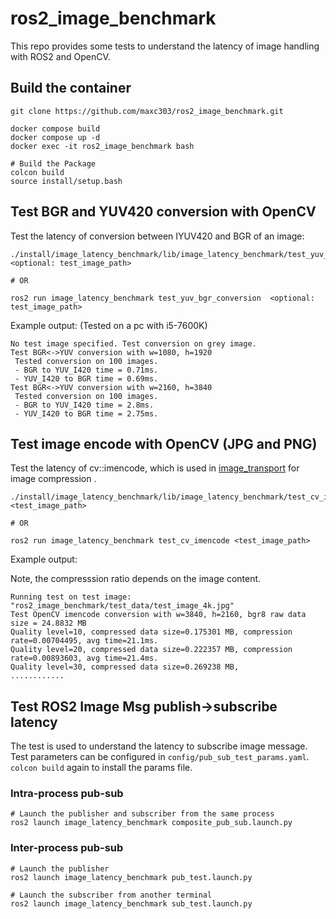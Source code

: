 # ros2_image_benchmark

This repo provides some tests to understand the latency of image handling with ROS2 and OpenCV.


## Build the container
```
git clone https://github.com/maxc303/ros2_image_benchmark.git

docker compose build
docker compose up -d
docker exec -it ros2_image_benchmark bash

# Build the Package
colcon build
source install/setup.bash
```

## Test BGR and YUV420 conversion with OpenCV
Test the latency of conversion between IYUV420 and BGR of an image:

```
./install/image_latency_benchmark/lib/image_latency_benchmark/test_yuv_bgr_conversion <optional: test_image_path>

# OR

ros2 run image_latency_benchmark test_yuv_bgr_conversion  <optional: test_image_path>
```

Example output:
(Tested on a pc with i5-7600K)
```
No test image specified. Test conversion on grey image.
Test BGR<->YUV conversion with w=1080, h=1920
 Tested conversion on 100 images.
 - BGR to YUV_I420 time = 0.71ms.
 - YUV_I420 to BGR time = 0.69ms.
Test BGR<->YUV conversion with w=2160, h=3840
 Tested conversion on 100 images.
 - BGR to YUV_I420 time = 2.8ms.
 - YUV_I420 to BGR time = 2.75ms.
```

## Test image encode with OpenCV (JPG and PNG)
Test the latency of cv::imencode, which is used in [image_transport](https://github.com/ros-perception/image_transport_plugins/blob/humble/compressed_image_transport/src/compressed_publisher.cpp) for image compression .
```
./install/image_latency_benchmark/lib/image_latency_benchmark/test_cv_imencode <test_image_path>

# OR

ros2 run image_latency_benchmark test_cv_imencode <test_image_path>
```
Example output:

Note, the compresssion ratio depends on the image content.
```
Running test on test image: "ros2_image_benchmark/test_data/test_image_4k.jpg"
Test OpenCV imencode conversion with w=3840, h=2160, bgr8 raw data size = 24.8832 MB
Quality level=10, compressed data size=0.175301 MB, compression rate=0.00704495, avg time=21.1ms.
Quality level=20, compressed data size=0.222357 MB, compression rate=0.00893603, avg time=21.4ms.
Quality level=30, compressed data size=0.269238 MB,
............
```

## Test ROS2 Image Msg publish->subscribe latency 
The test is used to understand the latency to subscribe image message.
Test parameters can be configured in `config/pub_sub_test_params.yaml`. `colcon build` again to install the params file.

### Intra-process pub-sub
```
# Launch the publisher and subscriber from the same process
ros2 launch image_latency_benchmark composite_pub_sub.launch.py
```

### Inter-process pub-sub
```
# Launch the publisher
ros2 launch image_latency_benchmark pub_test.launch.py

# Launch the subscriber from another terminal
ros2 launch image_latency_benchmark sub_test.launch.py
```


